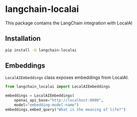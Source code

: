 # langchain-localai

This package contains the LangChain integration with LocalAI

## Installation

```bash
pip install -U langchain-localai
```

## Embeddings

`LocalAIEmbeddings` class exposes embeddings from LocalAI.

```python
from langchain_localai import LocalAIEmbeddings

embeddings = LocalAIEmbeddings(
    openai_api_base="http://localhost:8080",
    model="embedding-model-name")
embeddings.embed_query("What is the meaning of life?")
```
